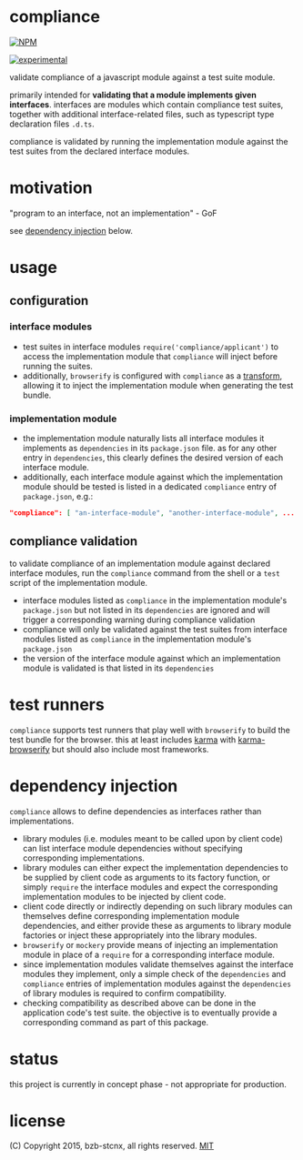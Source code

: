 # compliance
[![NPM](https://nodei.co/npm/compliance.png?compact=true)](https://nodei.co/npm/compliance/)

[![experimental](http://badges.github.io/stability-badges/dist/experimental.svg)](http://github.com/badges/stability-badges)

validate compliance of a javascript module against a test suite module.

primarily intended for **validating that a module implements given interfaces**.
interfaces are modules which contain compliance test suites,
together with additional interface-related files,
such as typescript type declaration files `.d.ts`.

compliance is validated by running the implementation module against the test suites from the declared interface modules.

# motivation
"program to an interface, not an implementation" - GoF

see [dependency injection](#dependency-injection) below.

# usage
## configuration
### interface modules
* test suites in interface modules `require('compliance/applicant')` to access the implementation module
that `compliance` will inject before running the suites.
* additionally, `browserify` is configured with `compliance` as a [transform](https://github.com/substack/browserify-handbook#browserifytransform-field),
allowing it to inject the implementation module when generating the test bundle.

### implementation module
* the implementation module naturally lists all interface modules it implements as `dependencies` in its `package.json` file.
as for any other entry in `dependencies`, this clearly defines the desired version of each interface module.
* additionally, each interface module against which the implementation module should be tested is listed in a dedicated `compliance` entry of `package.json`, e.g.:
```json
"compliance": [ "an-interface-module", "another-interface-module", ... ]
```

## compliance validation
to validate compliance of an implementation module against declared interface modules,
run the `compliance` command from the shell or a `test` script of the implementation module.
* interface modules listed as `compliance` in the implementation module's `package.json` but not listed in its `dependencies` are ignored
and will trigger a corresponding warning during compliance validation
* compliance will only be validated against the test suites from interface modules listed as `compliance` in the implementation module's `package.json`
* the version of the interface module against which an implementation module is validated is that listed in its `dependencies`

# test runners
`compliance` supports test runners that play well with `browserify` to build the test bundle for the browser.
this at least includes [karma](http://karma-runner.github.io/) with [karma-browserify](https://www.npmjs.com/package/karma-browserify) but should also include most frameworks.

# dependency injection
`compliance` allows to define dependencies as interfaces rather than implementations.
* library modules (i.e. modules meant to be called upon by client code) can list interface module dependencies without specifying corresponding implementations.
* library modules can either expect the implementation dependencies to be supplied by client code as arguments to its factory function, or simply `require` the interface modules and expect the corresponding implementation modules to be injected by client code.
* client code directly or indirectly depending on such library modules can themselves define corresponding implementation module dependencies, and either provide these as arguments to library module factories or inject these appropriately into the library modules.
* `browserify` or `mockery` provide means of injecting an implementation module in place of a `require` for a corresponding interface module.
* since implementation modules validate themselves against the interface modules they implement, only a simple check of the `dependencies` and `compliance` entries of implementation modules against the `dependencies` of library modules is required to confirm compatibility.
* checking compatibility as described above can be done in the application code's test suite.
the objective is to eventually provide a corresponding command as part of this package.

# status
this project is currently in concept phase - not appropriate for production.

# license
(C) Copyright 2015, bzb-stcnx,
all rights reserved.
[MIT](./LICENSE)
